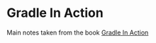 # Gradle In Action

Main notes taken from the book [Gradle In Action](https://www.manning.com/books/gradle-in-action)

